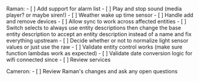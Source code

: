 Raman:
    - [ ] Add support for alarm list
    - [ ] Play and stop sound (media player? or maybe siren!)
    - [ ] Weather wake up time sensor
    - [ ] Handle add and remove devices
    - [ ] Allow sync to work across affected entities
    - [ ] Switch selects to always use entity descriptions then change the base entity description to accept an entity description instead of a name and fix everything upstream
    - [ ] Decide whether or not to normalize light sensor values or just use the raw
    - [ ] Validate entity control works (make sure function lambdas work as expected)
    - [ ] Validate date conversion logic for wifi connected since
    - [ ] Review services

Cameron:
    - [ ] Review Raman's changes and ask any open questions
